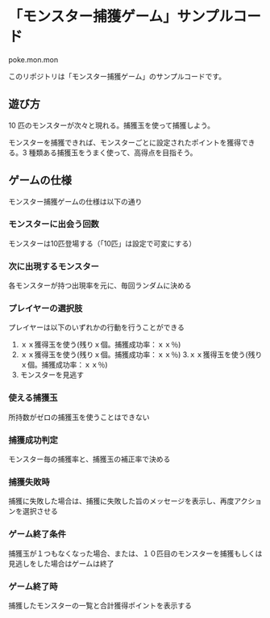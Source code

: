 # 「モンスター捕獲ゲーム」サンプルコード  
poke.mon.mon  

このリポジトリは「モンスター捕獲ゲーム」のサンプルコードです。

## 遊び方  
10 匹のモンスターが次々と現れる。捕獲玉を使って捕獲しよう。  

モンスターを捕獲できれば、モンスターごとに設定されたポイントを獲得できる。3 種類ある捕獲玉をうまく使って、高得点を目指そう。  

## ゲームの仕様  
モンスター捕獲ゲームの仕様は以下の通り  

### モンスターに出会う回数  
モンスターは10匹登場する（「10匹」は設定で可変にする）  

### 次に出現するモンスター  
各モンスターが持つ出現率を元に、毎回ランダムに決める  

### プレイヤーの選択肢  
プレイヤーは以下のいずれかの行動を行うことができる  

1. ｘｘ獲得玉を使う(残りｘ個。捕獲成功率：ｘｘ％)
2. ｘｘ獲得玉を使う(残りｘ個。捕獲成功率：ｘｘ％)
3.ｘｘ獲得玉を使う(残りｘ個。捕獲成功率：ｘｘ％)
4. モンスターを見逃す

### 使える捕獲玉  
所持数がゼロの捕獲玉を使うことはできない  

### 捕獲成功判定  
モンスター毎の捕獲率と、捕獲玉の補正率で決める  

### 捕獲失敗時  
捕獲に失敗した場合は、捕獲に失敗した旨のメッセージを表示し、再度アクションを選択させる  

### ゲーム終了条件  
捕獲玉が１つもなくなった場合、または、１０匹目のモンスターを捕獲もしくは見逃しをした場合はゲームは終了  

### ゲーム終了時  
捕獲したモンスターの一覧と合計獲得ポイントを表示する  
